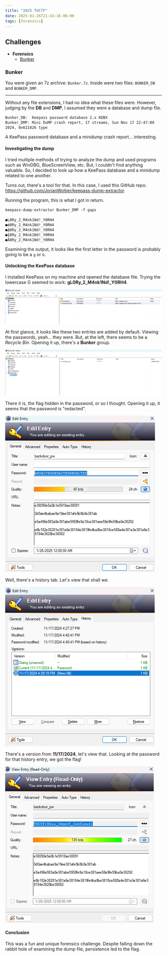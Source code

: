 ```yaml
---
title: "2025 TUCTF"
date: 2025-01-26T21:41:16-06:00
tags: [forensics]
---
```


## Challenges
- **Forensics**
    - [Bunker](#Bunker)

### Bunker
You were given an 7z archive: `Bunker.7z`. Inside were two files: `BUNKER_DB` and `BUNKER_DMP`.
- - -
Without any file extensions, I had no idea what these files were. However, judging by the **DB** and **DMP**, I assumed they were a database and dump file.
```shell
Bunker_DB:  Keepass password database 2.x KDBX
Bunker_DMP: Mini DuMP crash report, 17 streams, Sun Nov 17 22:47:09 2024, 0x621826 type
```
A KeePass password database and a minidump crash report... interesting.

#### Investigating the dump
I tried multiple methods of trying to analyze the dump and used programs such as WinDBG, BlueScreenView, etc. But, I couldn't find anything valuable.
So, I decided to look up how a KeePass database and a minidump related to one another.

Turns out, there's a tool for that. In this case, I used this GitHub repo: https://github.com/JorianWoltjer/keepass-dump-extractor.

Running the program, this is what I got in return.
```shell
keepass-dump-extractor Bunker_DMP -f gaps

●L0Ry_2_M4nk1Nd!_Y0RH4
●ǿ0Ry_2_M4nk1Nd!_Y0RH4
●Ḁ0Ry_2_M4nk1Nd!_Y0RH4
●§0Ry_2_M4nk1Nd!_Y0RH4
●Ȁ0Ry_2_M4nk1Nd!_Y0RH4
```

Examining the output, it looks like the first letter in the password is probably going to be a `g` or `G`.

#### Unlocking the KeePass database
I installed KeePass on my machine and opened the database file. Trying the lowercase G seemed to work: **gL0Ry_2_M4nk1Nd!_Y0RH4**.

![Image of KeePass database](images/bunker/keepass-db.png)

At first glance, it looks like these two entries are added by default. Viewing the passwords, yeah... they were. But, at the left, there seems to be a *Recycle Bin*. Opening it up, there's a **Bunker** group.

![Image of Recycle Bin](images/bunker/keepass-recycle-bin.png)

There it is, the flag hidden in the password, or so I thought. Opening it up, it seems that the password is "redacted".

![Image of redacted password](images/bunker/keepass-redacted.png)

Well, there's a history tab. Let's view that shall we.

![Image of entry history](images/bunker/keepass-entry-history.png)

There's a version from **11/17/2024**, let's view that. Looking at the password for that history entry, we got the flag!

![Image of flag](images/bunker/keepass-flag.png)

#### Conclusion
This was a fun and unique forensics challenge. Despite falling down the rabbit hole of examining the dump file, persistence led to the flag.
